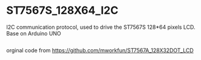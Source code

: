 # ST7567S_128X64_I2C
I2C communication protocol, used to drive the ST7567S 128*64 pixels LCD. 
Base on Arduino UNO

<img src="/luetee/ST7567S_128X64_I2C/raw/main/doc/128X64_I2C_ST7567S_back.png" alt="" style="max-width: 100%;">



orginal code from  https://github.com/mworkfun/ST7567A_128X32DOT_LCD
